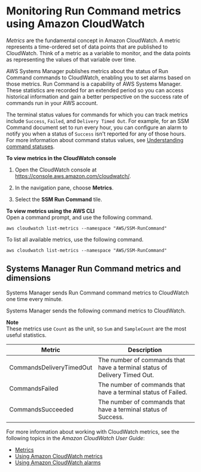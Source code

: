 # Monitoring Run Command metrics using Amazon CloudWatch<a name="monitoring-cloudwatch-metrics"></a>

*Metrics* are the fundamental concept in Amazon CloudWatch\. A metric represents a time\-ordered set of data points that are published to CloudWatch\. Think of a metric as a variable to monitor, and the data points as representing the values of that variable over time\.

AWS Systems Manager publishes metrics about the status of Run Command commands to CloudWatch, enabling you to set alarms based on those metrics\. Run Command is a capability of AWS Systems Manager\. These statistics are recorded for an extended period so you can access historical information and gain a better perspective on the success rate of commands run in your AWS account\. 

The terminal status values for commands for which you can track metrics include `Success`, `Failed`, and `Delivery Timed Out`\. For example, for an SSM Command document set to run every hour, you can configure an alarm to notify you when a status of `Success` isn't reported for any of those hours\. For more information about command status values, see [Understanding command statuses](monitor-commands.md)\.

**To view metrics in the CloudWatch console**

1. Open the CloudWatch console at [https://console\.aws\.amazon\.com/cloudwatch/](https://console.aws.amazon.com/cloudwatch/)\.

1. In the navigation pane, choose **Metrics**\.

1. Select the **SSM Run Command** tile\.

**To view metrics using the AWS CLI**  
Open a command prompt, and use the following command\.

```
aws cloudwatch list-metrics --namespace "AWS/SSM-RunCommand"
```

To list all available metrics, use the following command\.

```
aws cloudwatch list-metrics --namespace "AWS/SSM-RunCommand"
```

## Systems Manager Run Command metrics and dimensions<a name="metrics-and-dimensions"></a>

Systems Manager sends Run Command command metrics to CloudWatch one time every minute\.

Systems Manager sends the following command metrics to CloudWatch\.

**Note**  
These metrics use `Count` as the unit, so `Sum` and `SampleCount` are the most useful statistics\.


| Metric | Description | 
| --- | --- | 
| CommandsDeliveryTimedOut  | The number of commands that have a terminal status of Delivery Timed Out\.  | 
| CommandsFailed  | The number of commands that have a terminal status of Failed\. | 
| CommandsSucceeded  | The number of commands that have a terminal status of Success\. | 

For more information about working with CloudWatch metrics, see the following topics in the *Amazon CloudWatch User Guide*:
+ [Metrics](https://docs.aws.amazon.com/AmazonCloudWatch/latest/monitoring/cloudwatch_concepts.html#Metric)
+ [Using Amazon CloudWatch metrics](https://docs.aws.amazon.com/AmazonCloudWatch/latest/monitoring/working_with_metrics.html)
+ [Using Amazon CloudWatch alarms](https://docs.aws.amazon.com/AmazonCloudWatch/latest/monitoring/AlarmThatSendsEmail.html)